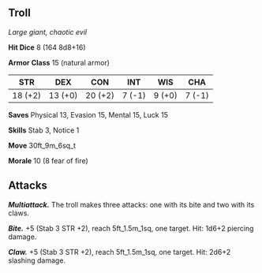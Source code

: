 ## Troll

*Large giant, chaotic evil*

**Hit Dice** 8 (164 8d8+16)

**Armor Class** 15 (natural armor)

| STR     | DEX     | CON     | INT     | WIS     | CHA     |
|---------|---------|---------|---------|---------|---------|
| 18 (+2) | 13 (+0) | 20 (+2) |  7 (-1) |  9 (+0) |  7 (-1) |

**Saves** Physical 13, Evasion 15, Mental 15, Luck 15

**Skills** Stab 3, Notice 1

**Move** 30ft_9m_6sq_t

**Morale** 10 (8 fear of fire)

## Attacks

***Multiattack.*** The troll makes three attacks: one with its bite and two with its claws.

***Bite.*** +5 (Stab 3 STR +2), reach 5ft_1.5m_1sq, one target. Hit: 1d6+2 piercing damage.

***Claw.*** +5 (Stab 3 STR +2), reach 5ft_1.5m_1sq, one target. Hit: 2d6+2 slashing damage.

